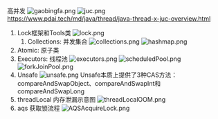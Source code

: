 高并发
![gaobingfa.png](gaobingfa.png)
![juc.png](juc.png)
https://www.pdai.tech/md/java/thread/java-thread-x-juc-overview.html
1. Lock框架和Tools类
   ![lock.png](lock.png)
   1. Collections: 并发集合
      ![collections.png](collections.png)
      ![hashmap.png](hashmap.png)
2. Atomic: 原子类
3. Executors: 线程池
   ![executors.png](executors.png)
   ![scheduledPool.png](scheduledPool.png)
   ![forkJoinPool.png](forkJoinPool.png)
4. Unsafe
   ![unsafe.png](unsafe.png)
   Unsafe本质上提供了3种CAS方法：compareAndSwapObject、compareAndSwapInt和compareAndSwapLong
5. threadLocal 内存泄漏示意图
   ![threadLocalOOM.png](threadLocalOOM.png)
6. aqs 获取锁流程
   ![AQSAcquireLock.png](AQSAcquireLock.png)